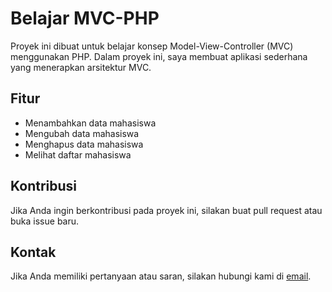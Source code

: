 # Belajar MVC-PHP

Proyek ini dibuat untuk belajar konsep Model-View-Controller (MVC) menggunakan PHP. Dalam proyek ini, saya membuat aplikasi sederhana yang menerapkan arsitektur MVC.

## Fitur

- Menambahkan data mahasiswa
- Mengubah data mahasiswa
- Menghapus data mahasiswa
- Melihat daftar mahasiswa

## Kontribusi

Jika Anda ingin berkontribusi pada proyek ini, silakan buat pull request atau buka issue baru.

## Kontak

Jika Anda memiliki pertanyaan atau saran, silakan hubungi kami di [email](mailto:syahlikurniawan332@gmail.com).
